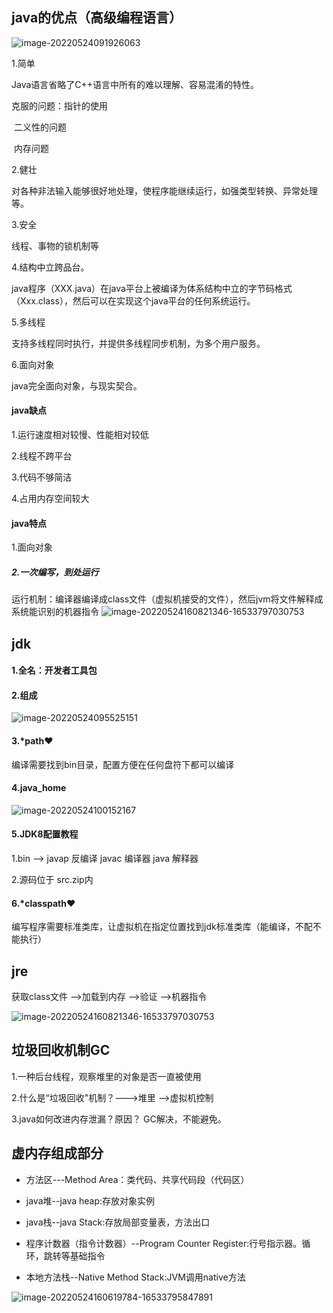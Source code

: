 ## java的优点（高级编程语言）

![image-20220524091926063](https://user-images.githubusercontent.com/107198282/180995043-828b4d7b-47de-4e5d-801f-46276d111129.png)


1.简单

Java语言省略了C++语言中所有的难以理解、容易混淆的特性。

克服的问题：指针的使用

​                       二义性的问题

​                       内存问题

2.健壮

对各种非法输入能够很好地处理，使程序能继续运行，如强类型转换、异常处理等。

3.安全

线程、事物的锁机制等

4.结构中立跨品台。

java程序（XXX.java）在java平台上被编译为体系结构中立的字节码格式（Xxx.class），然后可以在实现这个java平台的任何系统运行。

5.多线程

支持多线程同时执行，并提供多线程同步机制，为多个用户服务。

6.面向对象

java完全面向对象，与现实契合。





#### java缺点

1.运行速度相对较慢、性能相对较低

2.线程不跨平台

3.代码不够简洁

4.占用内存空间较大



#### java特点

1.面向对象

##### 2.一次编写，到处运行

运行机制：编译器编译成class文件（虚拟机接受的文件），然后jvm将文件解释成系统能识别的机器指令
![image-20220524160821346-16533797030753](https://user-images.githubusercontent.com/107198282/180996915-e885b7ea-230e-4e04-9b94-e5b797d6dbd2.png)






## jdk

#### 1.全名：开发者工具包

#### 2.组成
![image-20220524095525151](https://user-images.githubusercontent.com/107198282/180997009-84956d62-525d-43bf-a395-4cc2d99e17aa.png)



#### 3.*path❤

编译需要找到bin目录，配置方便在任何盘符下都可以编译




#### 4.java_home
![image-20220524100152167](https://user-images.githubusercontent.com/107198282/180997924-71fe42aa-cf53-4fda-8298-29d5af617621.png)




#### 5.JDK8配置教程

[安装教程]: https://blog.csdn.net/weixin_44887352/article/details/106588830	"JDK8"

1.bin  --> javap  反编译     javac 编译器      java 解释器  

2.源码位于 src.zip内

#### 6.*classpath❤

编写程序需要标准类库，让虚拟机在指定位置找到jdk标准类库（能编译，不配不能执行）



## jre

获取class文件  -->加载到内存 -->验证 -->机器指令

![image-20220524160821346-16533797030753](https://user-images.githubusercontent.com/107198282/180997644-5c49d16c-83e5-4748-b73e-9c1782174c5f.png)







## 垃圾回收机制GC

1.一种后台线程，观察堆里的对象是否一直被使用

2.什么是“垃圾回收"机制？--->堆里  -->虚拟机控制

3.java如何改进内存泄漏？原因？  GC解决，不能避免。



## 虚内存组成部分

[仅供参考]: https://www.cnblogs.com/dw3306/p/14363472.html	"JVM的组成简介"

- 方法区---Method Area：类代码、共享代码段（代码区）

- java堆--java   heap:存放对象实例

- java栈--java  Stack:存放局部变量表，方法出口

- 程序计数器（指令计数器）--Program Counter Register:行号指示器。循环，跳转等基础指令

- 本地方法栈--Native Method Stack:JVM调用native方法

![image-20220524160619784-16533795847891](https://user-images.githubusercontent.com/107198282/180997553-c6911e0b-8aea-4edb-97d3-d26a63713967.png)




